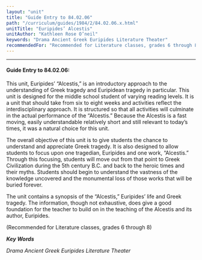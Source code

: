 ```yaml
---
layout: "unit"
title: "Guide Entry to 84.02.06"
path: "/curriculum/guides/1984/2/84.02.06.x.html"
unitTitle: "Euripides’ Alcestis"
unitAuthor: "Kathleen Rose O’neil"
keywords: "Drama Ancient Greek Euripides Literature Theater"
recommendedFor: "Recommended for Literature classes, grades 6 through 8"
---
```

<body>
<hr/>
<h4>
Guide Entry to 84.02.06:
</h4>
This unit, Euripides’ “Alcestis,” is an introductory approach to the understanding of Greek tragedy and Euripidean tragedy in particular. This unit is designed for the middle school student of varying reading levels.  It is a unit that should take from six to eight weeks and activities reflect the interdisciplinary approach.  It is structured so that all activities will culminate in the actual performance of the “Alcestis.”  Because the Alcestis is a fast moving, easily understandable relatively short and still relevant to today’s times, it was a natural choice for this unit.
<p>
The overall objective of this unit is to give students the chance to understand and appreciate Greek tragedy.  It is also designed to allow students to focus upon one tragedian, Euripides and one work, “Alcestis.”  Through this focusing, students will move out from that point to Greek Civilization during the 5th century B.C.  and back to the heroic times and their myths.  Students should begin to understand the vastness of the knowledge uncovered and the monumental loss of those works that will be buried forever.
</p>
<p>
The unit contains a synopsis of the “Alcestis,” Euripides’ life and Greek tragedy.  The information, though not exhaustive, does give a good foundation for the teacher to build on in the teaching of the Alcestis and its author, Euripides.
</p>
<p>
(Recommended for Literature classes, grades 6 through 8)
</p>
<p>
<b>
<i>
Key Words
</i>
</b>
<br/>
</p>
<p>
<i>
Drama Ancient Greek Euripides Literature Theater
</i>
</p>
</body>